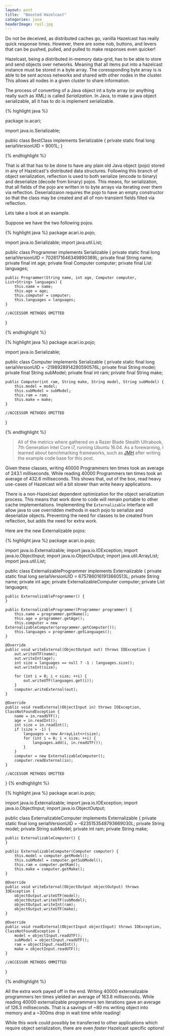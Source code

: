 ```yaml
---
layout: post
title:  "Boosted Hazelcast"
categories: java
headerImage: rail.jpg
---
```


Do not be deceived, as distributed caches go, vanilla Hazelcast has really quick response times. 
However, there are some nob, buttons, and levers that can be pushed, pulled, and pulled to make responses even quicker!

Hazelcast, being a distributed in-memory data-grid, has to be able to store and send objects over networks. 
Meaning that all items put into a hazelcast instance must be stored in a byte array.
The coressponding byte array is is able to be sent across networks and shared with other nodes in the cluster.
This allows all  nodes in a given cluster to share information. 

The process of converting of a Java object int a byte array (or anything really such as XML) is called _Serialization_.
In Java, to make a java object serializable, all it has to do is implement serializable.

{% highlight java %}

package io.acari;

import java.io.Serializable;

public class BestClass implements Serializable {
    private static final long serialVersionUID = 9001L;
}

{% endhighlight %}

That is all that has to be done to have any plain old Java object (pojo) stored in any of Hazelcast's distributed data structures.
Following this branch of object serialization, reflection is used to both serialize (encode to binary) and deserialize (decode from binary) pojos.
This means, for serialization, that all fields of the pojo are written in to byte arrays via iterating over them via reflection. 
Deserializaion requires the pojo to have an empty constructor so that the class may be created and all of non-transient fields filled via reflection.

Lets take a look at an example.

Suppose we have the two following pojos.


{% highlight java %}
package acari.io.pojo;

import java.io.Serializable;
import java.util.List;

public class Programmer implements Serializable {
    private static final long serialVersionUID = 7026171646349890369L;
    private final String name;
    private final int age;
    private final Computer computer;
    private final List<String> languages;

    public Programmer(String name, int age, Computer computer, List<String> languages) {
        this.name = name;
        this.age = age;
        this.computer = computer;
        this.languages = languages;
    }
    
    //ACCESSOR METHODS OMITTED
}


{% endhighlight %}


{% highlight java %}
package acari.io.pojo;

import java.io.Serializable;

public class Computer implements Serializable {
    private static final long serialVersionUID = -2198928914280590576L;
    private final String model;
    private final String subModel;
    private final int ram;
    private final String make;

    public Computer(int ram, String make, String model, String subModel) {
        this.model = model;
        this.subModel = subModel;
        this.ram = ram;
        this.make = make;
    }

    //ACCESSOR METHODS OMITTED
}


{% endhighlight %}

>All of the metrics where gathered on a Razer Blade Stealth Ultrabook, 7th Generation Intel Core i7, running Ubuntu 16.04. As a forewarning, I learned about benchmarking frameworks, such as [JMH](http://openjdk.java.net/projects/code-tools/jmh/) after writing the example code base for this post.

Given these classes, writing 40000 Programmers ten times took an average of 243.1 milliseconds. 
While reading 40000 Programmers ten times took an average of 432.6 milliseconds.
This shows that, out of the box, read heavy use-cases of Hazelcast will a bit slower than write heavy applications.

There is a non-Hazelcast dependent optimization for the object serialization process.
This means that work done to code will remain portable to other cache implementations.
Implementing the `Externalizable` interface will allow java to use overridden methods in each pojo to serialize and deserialize objects.
Preventing the need for classes to be created from reflection, but adds the need for extra work.

Here are the new Externalizable pojos:

{% highlight java %}
package acari.io.pojo;

import java.io.Externalizable;
import java.io.IOException;
import java.io.ObjectInput;
import java.io.ObjectOutput;
import java.util.ArrayList;
import java.util.List;

public class ExternalizableProgrammer implements Externalizable {
    private static final long serialVersionUID = 6757860161913660513L;
    private String name;
    private int age;
    private ExternalizableComputer computer;
    private List<String> languages;

    public ExternalizableProgrammer() {
    }

    public ExternalizableProgrammer(Programmer programmer) {
        this.name = programmer.getName();
        this.age = programmer.getAge();
        this.computer = new ExternalizableComputer(programmer.getComputer());
        this.languages = programmer.getLanguages();
    }

    @Override
    public void writeExternal(ObjectOutput out) throws IOException {
        out.writeUTF(name);
        out.writeInt(age);
        int size = languages == null ? -1 : languages.size();
        out.writeInt(size);

        for (int i = 0; i < size; ++i) {
            out.writeUTF(languages.get(i));
        }
        computer.writeExternal(out);
    }

    @Override
    public void readExternal(ObjectInput in) throws IOException, ClassNotFoundException {
        name = in.readUTF();
        age = in.readInt();
        int size = in.readInt();
        if (size > -1) {
            languages = new ArrayList<>(size);
            for (int i = 0; i < size; ++i) {
                languages.add(i, in.readUTF());
            }
        }
        computer = new ExternalizableComputer();
        computer.readExternal(in);
    }
    
    //ACCESSOR METHODS OMITTED

}
{% endhighlight %}

{% highlight java %}
package acari.io.pojo;

import java.io.Externalizable;
import java.io.IOException;
import java.io.ObjectInput;
import java.io.ObjectOutput;

public class ExternalizableComputer implements Externalizable {
    private static final long serialVersionUID = -6235153548793669030L;
    private String model;
    private String subModel;
    private int ram;
    private String make;

    public ExternalizableComputer() {
    }

    public ExternalizableComputer(Computer computer) {
        this.model = computer.getModel();
        this.subModel = computer.getSubModel();
        this.ram = computer.getRam();
        this.make = computer.getMake();
    }

    @Override
    public void writeExternal(ObjectOutput objectOutput) throws IOException {
        objectOutput.writeUTF(model);
        objectOutput.writeUTF(subModel);
        objectOutput.writeInt(ram);
        objectOutput.writeUTF(make);
    }

    @Override
    public void readExternal(ObjectInput objectInput) throws IOException, ClassNotFoundException {
        model = objectInput.readUTF();
        subModel = objectInput.readUTF();
        ram = objectInput.readInt();
        make = objectInput.readUTF();
    }
    
    //ACCESSOR METHODS OMMITTED
}

{% endhighlight %}

All the extra work payed off in the end.
Writing 40000 externalizable programmers ten times yielded an average of 163.8 milliseconds.
While reading 40000 externalizable programmers ten iterations gave an average of 126.3 milliseconds.
That is a savings of ~80 ms writing object into memory and a ~300ms drop in wait time while reading!

While this work could possibly be transferred to other applications which require object serialization, there are even _faster_ Hazelcast specific options!